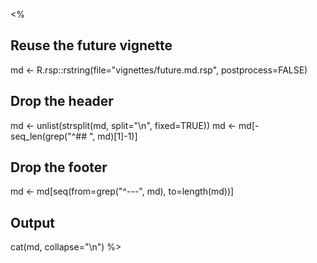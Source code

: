 <%
## Reuse the future vignette
md <- R.rsp::rstring(file="vignettes/future.md.rsp", postprocess=FALSE)

## Drop the header
md <- unlist(strsplit(md, split="\n", fixed=TRUE))
md <- md[-seq_len(grep("^## ", md)[1]-1)]

## Drop the footer
md <- md[seq(from=grep("^---", md), to=length(md))]

## Output
cat(md, collapse="\n")
%>
